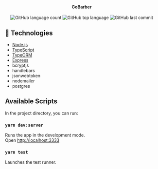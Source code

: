 <h4 align="center">
  GoBarber
</h4>

<p align="center">
    <img alt="GitHub language count" src="https://img.shields.io/github/languages/count/vilarjp/gobarber-backend-2.0" />
    <img alt="GitHub top language" src="https://img.shields.io/github/languages/top/vilarjp/gobarber-backend-2.0" />
    <img alt="GitHub last commit" src="https://img.shields.io/github/last-commit/vilarjp/gobarber-backend-2.0" />
</p>

## :rocket: Technologies

- [Node.js](https://nodejs.org/en/)
- [TypeScript](https://www.typescriptlang.org/)
- [TypeORM](https://typeorm.io/#/)
- [Express](https://expressjs.com/pt-br/)
- bcryptjs
- handlebars
- jsonwebtoken
- nodemailer
- postgres

## Available Scripts

In the project directory, you can run:

### `yarn dev:server`

Runs the app in the development mode.<br />
Open [http://localhost:3333](http://localhost:3333)

### `yarn test`

Launches the test runner.<br />
